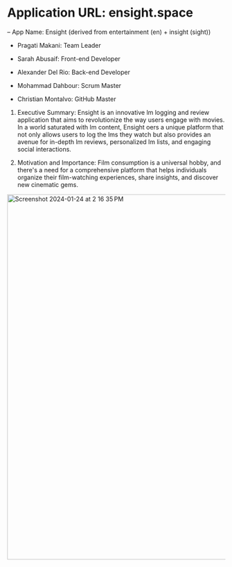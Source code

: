 # Application URL: ensight.space


– App Name: Ensight (derived from entertainment (en) + insight (sight))

- Pragati Makani: Team Leader

- Sarah Abusaif: Front-end Developer

- Alexander Del Rio: Back-end Developer

- Mohammad Dahbour: Scrum Master

- Christian Montalvo: GitHub Master


  
 1. Executive Summary:
Ensight is an innovative  lm logging and review application that aims to revolutionize the way users engage with movies. In a world saturated with  lm content, Ensight o ers a unique platform that not only allows users to log the  lms they watch but also provides an avenue for in-depth  lm reviews, personalized  lm lists, and engaging social interactions.


2. Motivation and Importance:
Film consumption is a universal hobby, and there's a need for a comprehensive platform that helps individuals organize their  film-watching experiences, share insights, and discover new cinematic gems.

<img width="844" alt="Screenshot 2024-01-24 at 2 16 35 PM" src="https://github.com/pragati-e/Ensight-/assets/78123335/ad34fe7b-413b-4dab-9a5b-b827e95c0332">

